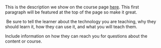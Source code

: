 This is the description we show on the course page [here](https://lab.github.com/zocom-christoffer-wallenberg/nodejs-read-write-files). This first paragraph will be featured at the top of the page so make it great.
​

​
Be sure to tell the learner about the technology you are teaching, why they should learn it, how they can use it, and what you will teach them.
​


Include information on how they can reach you for questions about the content or course. 
